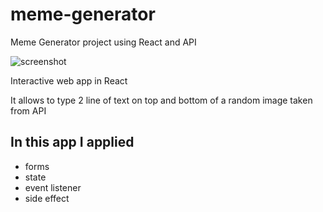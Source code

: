 # meme-generator
Meme Generator project using React and API

![screenshot](https://user-images.githubusercontent.com/84836971/224768518-b31d90b4-d652-4ec4-bd02-af192fc7015b.png)

Interactive web app in React

It allows to type 2 line of text on top and bottom of a random image taken from API

## In this app I applied
- forms
- state
- event listener
- side effect

